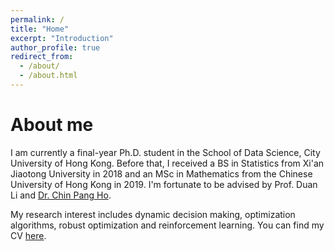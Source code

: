 ```yaml
---
permalink: /
title: "Home"
excerpt: "Introduction"
author_profile: true
redirect_from: 
  - /about/
  - /about.html
---
```


About me
======
I am currently a final-year Ph.D. student in the School of Data Science, City University of Hong Kong. Before that, I received a BS in Statistics from Xi'an Jiaotong University in 2018 and an MSc in Mathematics from the Chinese University of Hong Kong in 2019. I'm fortunate to be advised by Prof. Duan Li and [Dr. Chin Pang Ho](https://sites.google.com/view/clint-chin-pang-ho/home). 

My research interest includes dynamic decision making, optimization algorithms, robust optimization and reinforcement learning. You can find my CV [here](../assets/Curriculum_Vitae.pdf).

